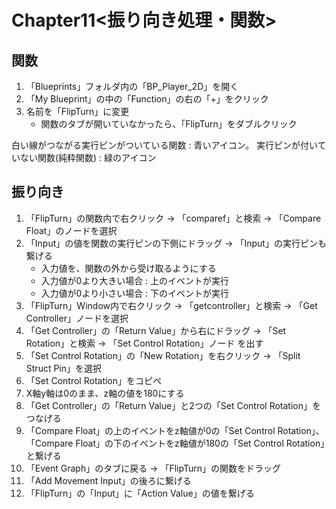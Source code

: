 # Chapter11<振り向き処理・関数>

## 関数
1. 「Blueprints」フォルダ内の「BP_Player_2D」を開く
2. 「My Blueprint」の中の「Function」の右の「+」をクリック
3. 名前を「FlipTurn」に変更
    - 関数のタブが開いていなかったら、「FlipTurn」をダブルクリック


白い線がつながる実行ピンがついている関数 : 青いアイコン。 
実行ピンが付いていない関数(純粋関数) : 緑のアイコン

## 振り向き

1. 「FlipTurn」の関数内で右クリック -> 「comparef」と検索 -> 「Compare Float」のノードを選択
2. 「Input」の値を関数の実行ピンの下側にドラッグ ->  「Input」の実行ピンも繋げる
    - 入力値を、関数の外から受け取るようにする
    - 入力値が0より大きい場合 : 上のイベントが実行
    - 入力値が0より小さい場合 : 下のイベントが実行
3. 「FlipTurn」Window内で右クリック -> 「getcontroller」と検索  -> 「Get Controller」ノードを選択
4. 「Get Controller」の「Return Value」から右にドラッグ -> 「Set Rotation」と検索 -> 「Set Control Rotation」ノード を出す
5. 「Set Control Rotation」の「New Rotation」を右クリック -> 「Split Struct Pin」を選択
6. 「Set Control Rotation」をコピペ
7.  X軸y軸は0のまま、z軸の値を180にする
8.  「Get Controller」の「Return Value」と2つの「Set Control Rotation」をつなげる
9. 「Compare Float」の上のイベントをz軸値が0の「Set Control Rotation」、「Compare Float」の下のイベントをz軸値が180の「Set Control Rotation」と繋げる
10. 「Event Graph」のタブに戻る -> 「FlipTurn」の関数をドラッグ
11. 「Add Movement Input」の後ろに繋げる
12. 「FlipTurn」の「Input」に「Action Value」の値を繋げる